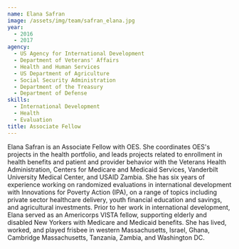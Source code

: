 ```yaml
---
name: Elana Safran
image: /assets/img/team/safran_elana.jpg
year: 
  - 2016
  - 2017
agency:
  - US Agency for International Development
  - Department of Veterans' Affairs
  - Health and Human Services
  - US Department of Agriculture
  - Social Security Administration
  - Department of the Treasury
  - Department of Defense
skills:
  - International Development
  - Health
  - Evaluation
title: Associate Fellow 
---
```


Elana Safran is an Associate Fellow with OES. She coordinates OES's projects in the health portfolio, and leads projects related to enrollment in health benefits and patient and provider behavior with the Veterans Health Administration, Centers for Medicare and Medicaid Services, Vanderbilt University Medical Center, and USAID Zambia. She has six years of experience working on randomized evaluations in international development with Innovations for Poverty Action (IPA), on a range of topics including private sector healthcare delivery, youth financial education and savings, and agricultural investments. Prior to her work in international development, Elana served as an Americorps VISTA fellow, supporting elderly and disabled New Yorkers with Medicare and Medicaid benefits. She has lived, worked, and played frisbee in western Massachusetts, Israel, Ghana, Cambridge Massachusetts, Tanzania, Zambia, and Washington DC.
